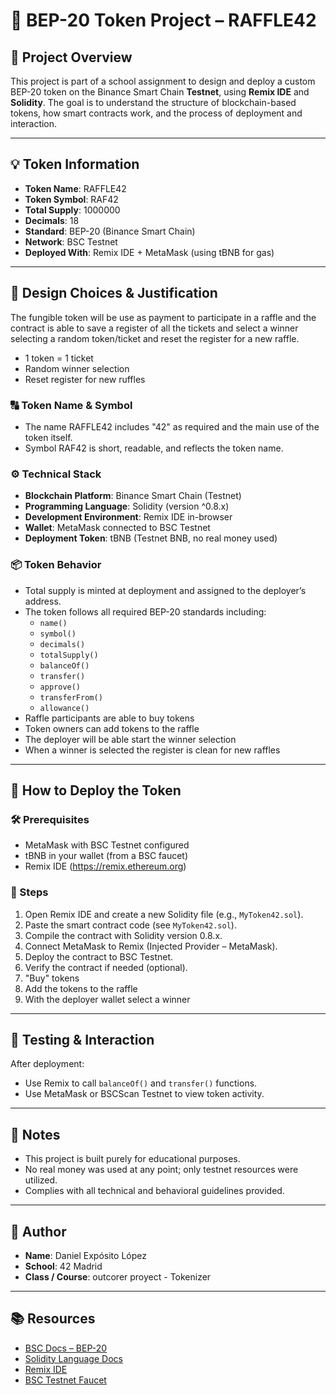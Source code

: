 # 🚀 BEP-20 Token Project – RAFFLE42

## 📌 Project Overview

This project is part of a school assignment to design and deploy a custom BEP-20 token on the Binance Smart Chain **Testnet**, using **Remix IDE** and **Solidity**. The goal is to understand the structure of blockchain-based tokens, how smart contracts work, and the process of deployment and interaction.

---

## 💡 Token Information

- **Token Name**: RAFFLE42
- **Token Symbol**: RAF42
- **Total Supply**: 1000000
- **Decimals**: 18  
- **Standard**: BEP-20 (Binance Smart Chain)  
- **Network**: BSC Testnet  
- **Deployed With**: Remix IDE + MetaMask (using tBNB for gas)

---

## 🧠 Design Choices & Justification
The fungible token will be use as payment to participate in a raffle and the contract is able to save a register of all the tickets and select a winner selecting a random token/ticket and reset the register for a new raffle.
- 1 token = 1 ticket
- Random winner selection
- Reset register for new ruffles

### 🔠 Token Name & Symbol
- The name RAFFLE42 includes "42" as required and the main use of the token itself.
- Symbol RAF42 is short, readable, and reflects the token name.

### ⚙️ Technical Stack
- **Blockchain Platform**: Binance Smart Chain (Testnet)  
- **Programming Language**: Solidity (version ^0.8.x)  
- **Development Environment**: Remix IDE in-browser  
- **Wallet**: MetaMask connected to BSC Testnet  
- **Deployment Token**: tBNB (Testnet BNB, no real money used)

### 📦 Token Behavior
- Total supply is minted at deployment and assigned to the deployer’s address.
- The token follows all required BEP-20 standards including:
  - `name()`
  - `symbol()`
  - `decimals()`
  - `totalSupply()`
  - `balanceOf()`
  - `transfer()`
  - `approve()`
  - `transferFrom()`
  - `allowance()`
- Raffle participants are able to buy tokens
- Token owners can add tokens to the raffle
- The deployer will be able start the winner selection
- When a winner is selected the register is clean for new raffles
---

## 🚀 How to Deploy the Token

### 🛠 Prerequisites
- MetaMask with BSC Testnet configured
- tBNB in your wallet (from a BSC faucet)
- Remix IDE (https://remix.ethereum.org)

### 🔄 Steps
1. Open Remix IDE and create a new Solidity file (e.g., `MyToken42.sol`).
2. Paste the smart contract code (see `MyToken42.sol`).
3. Compile the contract with Solidity version 0.8.x.
4. Connect MetaMask to Remix (Injected Provider – MetaMask).
5. Deploy the contract to BSC Testnet.
6. Verify the contract if needed (optional).
7. "Buy" tokens
8. Add the tokens to the raffle
9. With the deployer wallet select a winner

---

## 🧪 Testing & Interaction

After deployment:
- Use Remix to call `balanceOf()` and `transfer()` functions.
- Use MetaMask or BSCScan Testnet to view token activity.

---

## 📎 Notes

- This project is built purely for educational purposes.
- No real money was used at any point; only testnet resources were utilized.
- Complies with all technical and behavioral guidelines provided.

---

## 👤 Author

- **Name**: Daniel Expósito López
- **School**: 42 Madrid
- **Class / Course**: outcorer proyect - Tokenizer

---

## 📚 Resources

- [BSC Docs – BEP-20](https://docs.bnbchain.org/smart-chain/developer/BEP20)
- [Solidity Language Docs](https://docs.soliditylang.org/)
- [Remix IDE](https://remix.ethereum.org)
- [BSC Testnet Faucet](https://testnet.bnbchain.org/faucet-smart)

